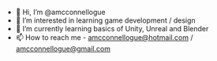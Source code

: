 - 👋 Hi, I’m @amcconnellogue
- 👀 I’m interested in learning game development / design
- 🌱 I’m currently learning basics of Unity, Unreal and Blender
- 📫 How to reach me - amcconnellogue@hotmail.com / amcconnellogue@gmail.com

<!---
amcconnellogue/amcconnellogue is a ✨ special ✨ repository because its `README.md` (this file) appears on your GitHub profile.
You can click the Preview link to take a look at your changes.
--->
